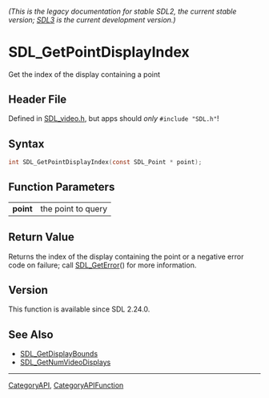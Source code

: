 ###### (This is the legacy documentation for stable SDL2, the current stable version; [SDL3](https://wiki.libsdl.org/SDL3/) is the current development version.)
# SDL_GetPointDisplayIndex

Get the index of the display containing a point

## Header File

Defined in [SDL_video.h](https://github.com/libsdl-org/SDL/blob/SDL2/include/SDL_video.h), but apps should _only_ `#include "SDL.h"`!

## Syntax

```c
int SDL_GetPointDisplayIndex(const SDL_Point * point);

```

## Function Parameters

|               |                    |
| ------------- | ------------------ |
| **point**     | the point to query |

## Return Value

Returns the index of the display containing the point or a negative error
code on failure; call [SDL_GetError](SDL_GetError)() for more information.

## Version

This function is available since SDL 2.24.0.

## See Also

* [SDL_GetDisplayBounds](SDL_GetDisplayBounds)
* [SDL_GetNumVideoDisplays](SDL_GetNumVideoDisplays)

----
[CategoryAPI](CategoryAPI), [CategoryAPIFunction](CategoryAPIFunction)

